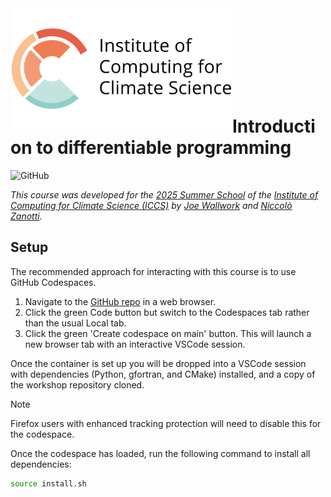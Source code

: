 <img src="images/ICCS_logo.png"  width="355" align="left">

<br><br><br><br><br><br><br>

# Introduction to differentiable programming

![GitHub](https://img.shields.io/github/license/Cambridge-ICCS/differentiable-programming-summer-school-2025)

*This course was developed for the
[2025 Summer School](https://iccs.cam.ac.uk/events/institute-computing-climate-science-annual-summer-school-2025)
of the
[Institute of Computing for Climate Science (ICCS)](https://iccs.cam.ac.uk) by
[Joe Wallwork](https://joewallwork.com) and
[Niccolò Zanotti](https://niccolozanotti.com).*

## Setup

The recommended approach for interacting with this course is to use GitHub
Codespaces.

1. Navigate to the [GitHub repo](https://github.com/Cambridge-ICCS/differentiable-programming-summer-school-2025)
   in a web browser.
2. Click the green Code button but switch to the Codespaces tab rather than the
   usual Local tab.
3. Click the green 'Create codespace on main' button. This will launch a new
   browser tab with an interactive VSCode session.

Once the container is set up you will be dropped into a VSCode session with
dependencies (Python, gfortran, and CMake) installed, and a copy of the workshop
repository cloned.

> [!NOTE]  
> Firefox users with enhanced tracking protection will need to disable this for
> the codespace.

Once the codespace has loaded, run the following command to install all
dependencies:
```sh
source install.sh
```
